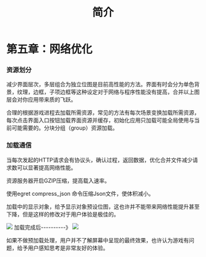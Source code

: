﻿---
layout: post
title:  "简介" 
permalink: jkdoc/performance1.html
type: manual
element: optimizingPerformance
version: Egret引擎 v1.6.1
---
 
# 第五章：网络优化

### 资源划分

减少界面层次，多层组合为独立位图是目前高性能的方法。界面有时会分为单色背景，纹理，边框，子项边框等这种设定对于网络与程序性能没有提高，合并以上图层会对你应用带来质的飞跃。

合理的根据游戏进程去加载所需资源，常见的方法有每次场景变换加载所需资源，每次点击界面入口按钮加载界面资源并缓存，初始化应用只加载可能全局使用与当前可能需要的。分块分组（group）资源加载。

### 加载通信

当每次发起的HTTP请求会有协议头，确认过程，返回数据，优化合并文件减少请求数可以显著提高网络性能。

资源服务器开启GZIP压缩，提高载入速率。

使用egret compress_json 命令压缩Json文件，使体积减小。

加载中的显示对象，给予显示对象预设位图，这也许并不能带来网络性能提升甚至下降，但是这样的修改对于用户体验是极佳的。


![]({{site.baseurl}}/assets/img-optimzing-performance/performance5-1.png)  加载完成后----------》 ![]({{site.baseurl}}/assets/img-optimzing-performance/performance5-2.png)

如果不做预加载处理，用户并不了解屏幕中呈现的最终效果，也许认为游戏有问题，给予用户感知思考是非常友好的体验。

